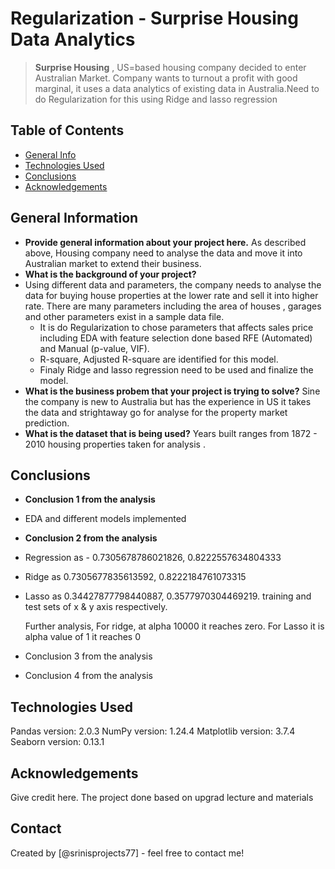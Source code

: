 # Regularization - Surprise Housing Data Analytics
> **Surprise Housing** , US=based housing company decided to enter Australian Market. Company wants to turnout a profit with good marginal, it uses a data analytics of existing data in Australia.Need to do Regularization for this using Ridge and lasso regression

## Table of Contents
* [General Info](#general-information)
* [Technologies Used](#technologies-used)
* [Conclusions](#conclusions)
* [Acknowledgements](#acknowledgements)

<!-- You can include any other section that is pertinent to your problem -->

## General Information
- **Provide general information about your project here.**
  As described above, Housing company need to analyse the data and move it into Australian market to extend their business.
- **What is the background of your project?**
- Using different data and parameters, the company needs to analyse the data for buying house properties at the lower rate and sell it into higher rate. There are many parameters including the area of houses , garages and other parameters exist in a sample data file.
  - It is do Regularization to chose parameters that affects sales price including EDA with feature selection done based RFE (Automated) and Manual (p-value, VIF).  
  - R-square, Adjusted R-square are identified for this model.
  - Finaly Ridge and lasso regression need to be used and finalize the model.
- **What is the business probem that your project is trying to solve?**
  Sine the company is new to Australia but has the experience in US it takes the data and strightaway go for analyse for the property market prediction.
- **What is the dataset that is being used?**
    Years built ranges from 1872 - 2010 housing properties taken for analysis .

<!-- You don't have to answer all the questions - just the ones relevant to your project. -->

## Conclusions
- **Conclusion 1 from the analysis**
- EDA and different models implemented
- **Conclusion 2 from the analysis**
-  Regression  as - 0.7305678786021826, 0.8222557634804333
-  Ridge as 0.7305677835613592, 0.8222184761073315
-  Lasso as 0.34427877798440887, 0.3577970304469219.
   training and test sets of x & y axis respectively.

   Further analysis, For ridge, at alpha 10000 it reaches zero. For Lasso it is alpha value of 1 it reaches 0

- Conclusion 3 from the analysis
- Conclusion 4 from the analysis

<!-- You don't have to answer all the questions - just the ones relevant to your project. -->


## Technologies Used
Pandas version: 2.0.3
NumPy version: 1.24.4
Matplotlib version: 3.7.4
Seaborn version: 0.13.1

<!-- As the libraries versions keep on changing, it is recommended to mention the version of library used in this project -->

## Acknowledgements
Give credit here.
The project done based on upgrad lecture and materials

## Contact
Created by [@srinisprojects77] - feel free to contact me!

<!-- Optional -->
<!-- ## License -->
<!-- This project is open source and available under the [... License](). -->

<!-- You don't have to include all sections - just the one's relevant to your project -->

